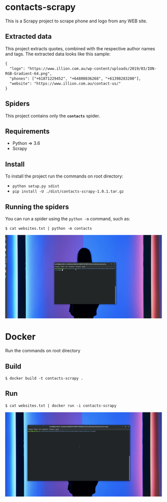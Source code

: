 # contacts-scrapy
This is a Scrapy project to scrape phone and logo from any WEB site.

## Extracted data

This project extracts quotes, combined with the respective author names and tags.
The extracted data looks like this sample:


    {
      "logo": "https://www.illion.com.au/wp-content/uploads/2019/03/ION-RGB-Gradient-64.png", 
      "phones": ["+61871229452", "+64800836268", "+61398283200"],
      "website": "https://www.illion.com.au/contact-us/"
    }
    
## Spiders
This project contains only the **`contacts`** spider.

##  Requirements
- Python => 3.6
- Scrapy

## Install
To install the project run the commands on root directory:
- `python setup.py sdist`
- `pip install -U ./dist/contacts-scrapy-1.0.1.tar.gz`

    
## Running the spiders

You can run a spider using the `python -m` command, such as:

    $ cat websites.txt | python -m contacts
    
 ![](./images/execPackage.gif)   
 

# Docker
Run the commands on root directory

## Build

    $ docker build -t contacts-scrapy .
    
## Run

    $ cat websites.txt | docker run -i contacts-scrapy
    
![](./images/execDocker.gif)  
